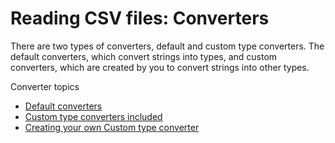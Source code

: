 # Reading CSV files: Converters 

There are two types of converters, default and custom type converters.  The default converters, which convert strings into types, and custom converters, which are created by you to convert strings into other types.   

Converter topics
- [Default converters](./Converters-Default.md)
- [Custom type converters included](./Converters-Included-Custom.md)
- [Creating your own Custom type converter](./Converters-Creating-Custom.md)
